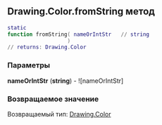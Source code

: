## Drawing.Color.fromString метод


```lua
static
function fromString( nameOrIntStr   // string
                   )
// returns: Drawing.Color
```


### Параметры

**nameOrIntStr** (**string**) - ![nameOrIntStr]

### Возвращаемое значение

Возвращаемый тип: [Drawing.Color](../../Drawing/Color.md)

